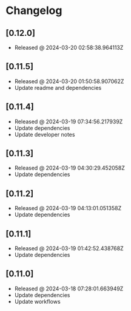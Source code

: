# Changelog

## [0.12.0]

- Released @ 2024-03-20 02:58:38.964113Z

## [0.11.5]

- Released @ 2024-03-20 01:50:58.907062Z
- Update readme and dependencies

## [0.11.4]

- Released @ 2024-03-19 07:34:56.217939Z
- Update dependencies
- Update developer notes

## [0.11.3]

- Released @ 2024-03-19 04:30:29.452058Z
- Update dependencies

## [0.11.2]

- Released @ 2024-03-19 04:13:01.051358Z
- Update dependencies

## [0.11.1]

- Released @ 2024-03-19 01:42:52.438768Z
- Update dependencies

## [0.11.0]

- Released @ 2024-03-18 07:28:01.663949Z
- Update dependencies
- Update workflows
